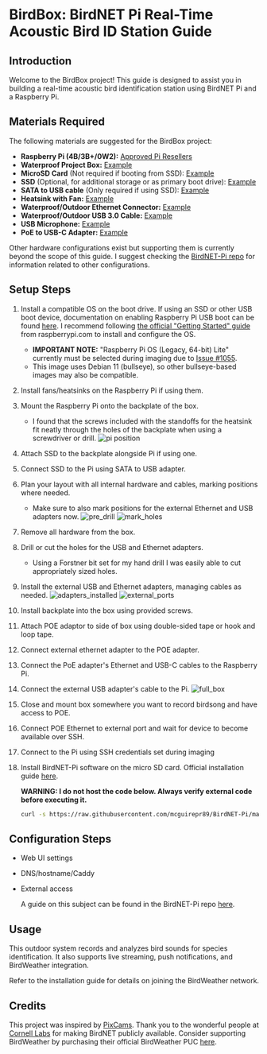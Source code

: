 
# BirdBox: BirdNET Pi Real-Time Acoustic Bird ID Station Guide

## Introduction
Welcome to the BirdBox project! This guide is designed to assist you in building a real-time acoustic bird identification station using BirdNET Pi and a Raspberry Pi.

## Materials Required
The following materials are suggested for the BirdBox project:

- **Raspberry Pi (4B/3B+/0W2):** [Approved Pi Resellers](https://www.raspberrypi.com/resellers/?q=)
- **Waterproof Project Box:** [Example](https://www.amazon.com/dp/B085QCT543)
- **MicroSD Card** (Not required if booting from SSD): [Example](https://www.amazon.com/dp/B09W9XYQCQ)
- **SSD** (Optional, for additional storage or as primary boot drive): [Example](https://www.amazon.com/dp/B01N5IB20Q)
- **SATA to USB cable** (Only required if using SSD): [Example](https://amazon.com/dp/B011M8YACM)
- **Heatsink with Fan:** [Example](https://www.amazon.com/dp/B07Z3Q417K)
- **Waterproof/Outdoor Ethernet Connector:** [Example](https://www.amazon.com/dp/B07PH4GL2F)
- **Waterproof/Outdoor USB 3.0 Cable:** [Example](https://www.amazon.com/dp/B079957VC3)
- **USB Microphone:** [Example](https://www.amazon.com/dp/B06XCKGLTP)
- **PoE to USB-C Adapter:** [Example](https://www.amazon.com/dp/B087F4QCTR)

Other hardware configurations exist but supporting them is currently beyond the scope of this guide.
I suggest checking the [BirdNET-Pi repo](https://github.com/mcguirepr89/BirdNET-Pi) for information related to other configurations.

## Setup Steps
1. Install a compatible OS on the boot drive. If using an SSD or other USB boot device, documentation on enabling Raspberry Pi USB boot can be found [here](https://www.raspberrypi.com/documentation/computers/raspberry-pi.html#usb-mass-storage-boot).
	I recommend following [the official "Getting Started" guide](https://www.raspberrypi.com/documentation/computers/getting-started.html) from raspberrypi.com to install and configure the OS.
	  *	**IMPORTANT NOTE:** "Raspberry Pi OS (Legacy, 64-bit) Lite" currently must be selected during imaging due to [Issue #1055](https://github.com/mcguirepr89/BirdNET-Pi/issues/1055). 
	  *	This image uses Debian 11 (bullseye), so other bullseye-based images may also be compatible. 
2. Install fans/heatsinks on the Raspberry Pi if using them.
3. Mount the Raspberry Pi onto the backplate of the box.  
	  *	I found that the screws included with the standoffs for the heatsink fit neatly through the holes of the backplate when using a screwdriver or drill.
		![pi position](birdbox/pi_position.jpg)
4. Attach SSD to the backplate alongside Pi if using one.
5. Connect SSD to the Pi using SATA to USB adapter.
6. Plan your layout with all internal hardware and cables, marking positions where needed.
	  *	Make sure to also mark positions for the external Ethernet and USB adapters now.
		![pre_drill](birdbox/pre_drill.jpg)
		![mark_holes](birdbox/mark_holes.jpg)
7. Remove all hardware from the box.
8. Drill or cut the holes for the USB and Ethernet adapters.
	  *	Using a Forstner bit set for my hand drill I was easily able to cut appropriately sized holes.
9. Install the external USB and Ethernet adapters, managing cables as needed.
		![adapters_installed](birdbox/adapters_installed.jpg)
		![external_ports](birdbox/external_ports.jpg)
10. Install backplate into the box using provided screws.
11. Attach POE adaptor to side of box using double-sided tape or hook and loop tape.
12. Connect external ethernet adapter to the POE adapter.
13. Connect the PoE adapter's Ethernet and USB-C cables to the Raspberry Pi.
14. Connect the external USB adapter's cable to the Pi.
		![full_box](birdbox/full_box.jpg)
15. Close and mount box somewhere you want to record birdsong and have access to POE.
16. Connect POE Ethernet to external port and wait for device to become available over SSH.
17. Connect to the Pi using SSH credentials set during imaging
18. Install BirdNET-Pi software on the micro SD card. Official installation guide [here](https://github.com/mcguirepr89/BirdNET-Pi/wiki/Installation-Guide).

	**WARNING: I do not host the code below. Always verify external code before executing it.**

	```bash
	curl -s https://raw.githubusercontent.com/mcguirepr89/BirdNET-Pi/main/newinstaller.sh | bash
 	```

## Configuration Steps
- Web UI settings
- DNS/hostname/Caddy
- External access
  
  	A guide on this subject can be found in the BirdNET-Pi repo [here](https://github.com/mcguirepr89/BirdNET-Pi/discussions/161).

## Usage
This outdoor system records and analyzes bird sounds for species identification. 
It also supports live streaming, push notifications, and BirdWeather integration. 

Refer to the installation guide for details on joining the BirdWeather network.

## Credits
This project was inspired by [PixCams](https://pixcams.com/building-a-birdnet-pi-real-time-acoustic-bird-id-station/). 
Thank you to the wonderful people at [Cornell Labs](https://birdnet.cornell.edu/) for making BirdNET publicly available.
Consider supporting BirdWeather by purchasing their official BirdWeather PUC [here](https://www.birdweather.com/).


